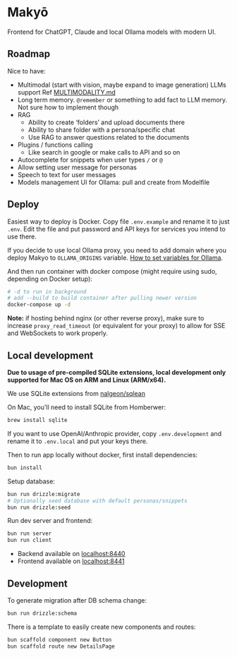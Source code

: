 # Makyō

Frontend for ChatGPT, Claude and local Ollama models with modern UI.


## Roadmap

Nice to have:
- Multimodal (start with vision, maybe expand to image generation) LLMs support
  Ref [MULTIMODALITY.md](/MULTIMODALITY.md)
- Long term memory. 
  `@remember` or something to add fact to LLM memory. Not sure how to implement though
- RAG
    - Ability to create ‘folders’ and upload documents there
    - Ability to share folder with a persona/specific chat
    - Use RAG to answer questions related to the documents
- Plugins / functions calling
    - Like search in google or make calls to API and so on
- Autocomplete for snippets when user types `/` or `@`
- Allow setting user message for personas
- Speech to text for user messages
- Models management UI for Ollama: pull and create from Modelfile


## Deploy

Easiest way to deploy is Docker. Copy file `.env.example` and rename it to just `.env`. Edit the file and put password and API keys for services you intend to use there.

If you decide to use local Ollama proxy, you need to add domain where you deploy Makyo to `OLLAMA_ORIGINS` variable. [How to set variables for Ollama](https://github.com/ollama/ollama/blob/main/docs/faq.md#how-do-i-configure-ollama-server).

And then run container with docker compose (might require using sudo, depending on Docker setup):

```bash
# -d to run in background
# add --build to build container after pulling newer version
docker-compose up -d
```

**Note:** if hosting behind nginx (or other reverse proxy), make sure to increase `proxy_read_timeout` (or equivalent for your proxy) to allow for SSE and WebSockets to work properly.

## Local development

**Due to usage of pre-compiled SQLite extensions, local development only supported for Mac OS on ARM and Linux (ARM/x64).**

We use SQLite extensions from [nalgeon/sqlean](https://github.com/nalgeon/sqlean)

On Mac, you'll need to install SQLite from Homberwer:

```bash
brew install sqlite
```

If you want to use OpenAI/Anthropic provider, copy `.env.development` and rename it to `.env.local` and put your keys there.

Then to run app locally without docker, first install dependencies:

```bash
bun install
```

Setup database:

```bash
bun run drizzle:migrate
# Optionally seed database with default personas/snippets
bun run drizzle:seed
```

Run dev server and frontend:

```bash
bun run server
bun run client
```

* Backend available on [localhost:8440](http://localhost:8440)
* Frontend available on [localhost:8441](http://localhost:8441)

## Development

To generate migration after DB schema change:

```bash
bun run drizzle:schema
```

There is a template to easily create new components and routes:

```bash
bun scaffold component new Button
bun scaffold route new DetailsPage
```
